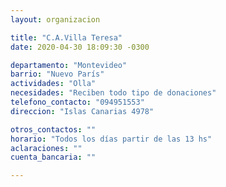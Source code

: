 ```yaml
---
layout: organizacion

title: "C.A.Villa Teresa"
date: 2020-04-30 18:09:30 -0300

departamento: "Montevideo"
barrio: "Nuevo París"
actividades: "Olla"
necesidades: "Reciben todo tipo de donaciones"
telefono_contacto: "094951553"
direccion: "Islas Canarias 4978"

otros_contactos: ""
horario: "Todos los días partir de las 13 hs"
aclaraciones: ""
cuenta_bancaria: ""

---
```

